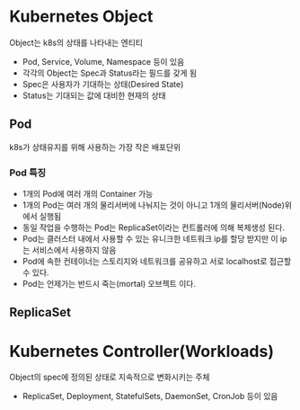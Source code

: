 # Kubernetes Object
Object는 k8s의 상태를 나타내는 엔티티
- Pod, Service, Volume, Namespace 등이 있음
- 각각의 Object는 Spec과 Status라는 필드를 갖게 됨
- Spec은 사용자가 기대하는 상태(Desired State)
- Status는 기대되는 값에 대비한 현재의 상태

## Pod
k8s가 상태유지를 위해 사용하는 가장 작은 배포단위

### Pod 특징
- 1개의 Pod에 여러 개의 Container 가능
- 1개의 Pod는 여러 개의 물리서버에 나눠지는 것이 아니고 1개의 물리서버(Node)위에서 실행됨
- 동일 작업을 수행하는 Pod는 ReplicaSet이라는 컨트롤러에 의해 복제생성 된다.
- Pod는 클러스터 내에서 사용할 수 있는 유니크한 네트워크 ip를 할당 받지만 이 ip는 서비스에서 사용하지 않음
- Pod에 속한 컨테이너는 스토리지와 네트워크를 공유하고 서로 localhost로 접근할 수 있다.
- Pod는 언제가는 반드시 죽는(mortal) 오브젝트 이다.

## ReplicaSet


# Kubernetes Controller(Workloads)
Object의 spec에 정의된 상태로 지속적으로 변화시키는 주체
- ReplicaSet, Deployment, StatefulSets, DaemonSet, CronJob 등이 있음
